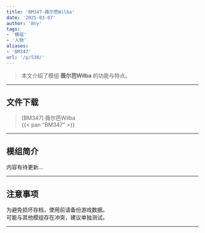 ```yaml
---
title: 'BM347-薇尔芭Wilba'
date: '2025-03-07'
author: 'Bny'
tags:
- '模组'
- '人物'
aliases:
- 'BM347'
url: '/p/538/'
---
```


> 本文介绍了模组 **薇尔芭Wilba** 的功能与特点。

---

## 文件下载

> [BM347] 薇尔芭Wilba  
{{< pan "BM347" >}}  

---

## 模组简介

>  
内容有待更新...  

---

## 注意事项

>  
为避免损坏存档，使用前请备份游戏数据。  
可能与其他模组存在冲突，建议单独测试。  

---


